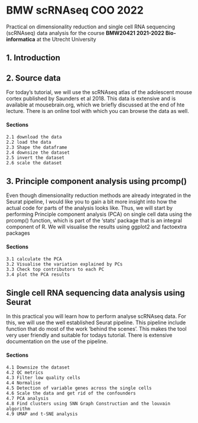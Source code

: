 # BMW scRNAseq COO 2022 
Practical on dimensionality reduction and single cell RNA sequencing (scRNAseq) data analysis for the course **BMW20421 2021-2022 Bio-informatica** at the Utrecht University 

## 1. Introduction
## 2. Source data
For today’s tutorial, we will use the scRNAseq atlas of the adolescent mouse cortex published by Saunders et al 2018. This data is extensive and is available at mousebrain.org, which we briefly discussed at the end of hte lecture. There is an online tool with which you can browse the data as well.
#### Sections
	2.1 download the data
	2.2 load the data
	2.3 Shape the dataframe
	2.4 downsize the dataset
	2.5 invert the dataset
	2.6 scale the dataset
## 3. Principle component analysis using prcomp()
Even though dimensionality reduction methods are already integrated in the Seurat pipeline, I would like you to gain a bit more insight into how the actual code for  parts of the analysis looks like. Thus, we will start by performing Principle component analysis (PCA) on single cell data using the prcomp() function, which is part of the ‘stats’ package that is an integral component of R. We will visualise the results using ggplot2 and factoextra packages

#### Sections
	3.1 calculate the PCA
	3.2 Visualise the variation explained by PCs
	3.3 Check top contributors to each PC
	3.4 plot the PCA results
	
## Single cell RNA sequencing data analysis using Seurat
In this practical you will learn how to perform analyse scRNAseq data. For this, we will use the well established Seurat pipeline. This pipeline include function that do most of the work ‘behind the scenes’. This makes the tool very user friendly and suitable for todays tutorial. There is extensive documentation on the use of the pipeline. 

#### Sections
	4.1 Downsize the dataset
	4.2 QC metrics
	4.3 Filter low quality cells
	4.4 Normalise
	4.5 Detection of variable genes across the single cells
	4.6 Scale the data and get rid of the confounders
	4.7 PCA analysis
	4.8 Find clusters using SNN Graph Construction and the louvain algorithm
	4.9 UMAP and t-SNE analysis

